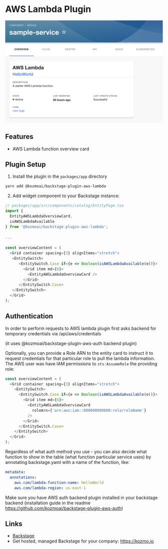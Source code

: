 # AWS Lambda Plugin

![preview of Lambda Widget](./docs/lambda-widget.png)

## Features

- AWS Lambda function overview card

## Plugin Setup

1. Install the plugin in the `packages/app` directory

```bash
yarn add @kozmoai/backstage-plugin-aws-lambda
```

2. Add widget component to your Backstage instance:

```ts
// packages/app/src/components/catalog/EntityPage.tsx
import {
  EntityAWSLambdaOverviewCard,
  isAWSLambdaAvailable
} from '@kozmoai/backstage-plugin-aws-lambda';

...

const overviewContent = (
  <Grid container spacing={3} alignItems="stretch">
   <EntitySwitch>
      <EntitySwitch.Case if={e => Boolean(isAWSLambdaAvailable(e))}>
        <Grid item md={6}>
          <EntityAWSLambdaOverviewCard />
        </Grid>
      </EntitySwitch.Case>
   </EntitySwitch>
  </Grid>
);
```

## Authentication

In order to perform requests to AWS lambda plugin first asks backend for temporary credentials via /api/aws/credentials

(it uses @kozmoai/backstage-plugin-aws-auth backend plugin)

Optionally, you can provide a Role ARN to the entity card to instruct it to request credentials for that particular role to pull the lambda information. The AWS user was have IAM permissions to `sts:AssumeRole` the providing role:

```ts
const overviewContent = (
  <Grid container spacing={3} alignItems="stretch">
    <EntitySwitch>
      <EntitySwitch.Case if={e => Boolean(isAWSLambdaAvailable(e))}>
        <Grid item md={6}>
          <EntityAWSLambdaOverviewCard
            roleArn={'arn:aws:iam::000000000000:role/roleName'}
          />
        </Grid>
      </EntitySwitch.Case>
    </EntitySwitch>
  </Grid>
);
```

Regardless of what auth method you use - you can also decide what function to show in the table (what function particular service uses) by annotating backstage.yaml with a name of the function, like:

```yaml
metadata:
  annotations:
    aws.com/lambda-function-name: HelloWorld
    aws.com/lambda-region: us-east-1
```

Make sure you have AWS auth backend plugin installed in your backstage backend (installation guide in the readme https://github.com/kozmoai/backstage-plugin-aws-auth)

## Links

- [Backstage](https://backstage.io)
- Get hosted, managed Backstage for your company: https://kozmo.io

